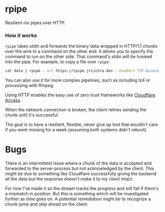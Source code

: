 # rpipe

Resilient nix pipes over HTTP.

### How it works

`rpipe` takes stdin and forwards the binary data wrapped in HTTP/1.1 chunks over the wire to a command on the other end. It allows you to specify the command to run on the other side. That command's stdin will be hooked into the pipe. For example, to copy a file over `rpipe`:

```bash
cat data | rpipe --url https://rpipe.jrcichra.dev --headers "CF-Access-Client-Id=abc.access,CF-Access-Client-Secret=123" --command 'cat >> data'
```

You can also use it for more complex pipelines, such as including lz4 or processing with ffmpeg.

Using HTTP enables the easy use of zero trust frameworks like [Cloudflare Access](https://www.cloudflare.com/products/zero-trust/access/).

When the network connection is broken, the client retries sending the chunk until it's successful.

The goal is to have a resilient, flexible, never give up tool that wouldn't care if you went missing for a week (assuming both systems didn't reboot).

# Bugs

There is an intermittent issue where a chunk of the data is accepted and forwarded to the server process but not acknowledged by the client. This might be due to something like Cloudflare successfully giving the backend all the data but the response doesn't make it to my client intact.

For now I've made it so the stream tracks the progress and will fail if there's a mismatch in position. But this is something which will be investigated further as time goes on. A potential remediation might be to recognize a chunk jump and skip ahead on the client.
